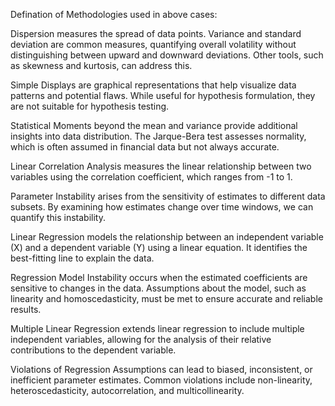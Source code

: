 Defination of Methodologies used in above cases:

Dispersion measures the spread of data points. Variance and standard deviation are common measures, quantifying overall volatility without distinguishing between upward and downward deviations. Other tools, such as skewness and kurtosis, can address this.

Simple Displays are graphical representations that help visualize data patterns and potential flaws. While useful for hypothesis formulation, they are not suitable for hypothesis testing.

Statistical Moments beyond the mean and variance provide additional insights into data distribution. The Jarque-Bera test assesses normality, which is often assumed in financial data but not always accurate.

Linear Correlation Analysis measures the linear relationship between two variables using the correlation coefficient, which ranges from -1 to 1.

Parameter Instability arises from the sensitivity of estimates to different data subsets. By examining how estimates change over time windows, we can quantify this instability.

Linear Regression models the relationship between an independent variable (X) and a dependent variable (Y) using a linear equation. It identifies the best-fitting line to explain the data.

Regression Model Instability occurs when the estimated coefficients are sensitive to changes in the data. Assumptions about the model, such as linearity and homoscedasticity, must be met to ensure accurate and reliable results.

Multiple Linear Regression extends linear regression to include multiple independent variables, allowing for the analysis of their relative contributions to the dependent variable.

Violations of Regression Assumptions can lead to biased, inconsistent, or inefficient parameter estimates. Common violations include non-linearity, heteroscedasticity, autocorrelation, and multicollinearity.
